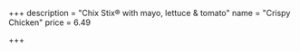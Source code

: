+++
description = "Chix Stix® with mayo, lettuce & tomato"
name = "Crispy Chicken"
price = 6.49

+++
